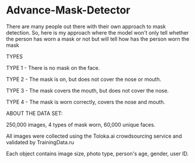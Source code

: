 # Advance-Mask-Detector

There are many people out there with their own approach to mask detection. So, here is my approach where the model won't only tell whether the person has worn a mask or not but will tell how has the person worn the mask


TYPES

TYPE 1 - There is no mask on the face.

TYPE 2 - The mask is on, but does not cover the nose or mouth.

TYPE 3 - The mask covers the mouth, but does not cover the nose.

TYPE 4 - The mask is worn correctly, covers the nose and mouth.


ABOUT THE DATA SET: 


250,000 images, 4 types of mask worn, 60,000 unique faces.

All images were collected using the Toloka.ai crowdsourcing service and validated by TrainingData.ru

Each object contains image size, photo type, person's age, gender, user ID.
